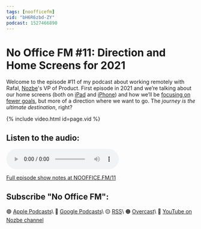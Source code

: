 ```yaml
---
tags: [noofficefm]
vid: "bH6R6zbd-ZY"
podcast: 1527466890
---
```


# No Office FM #11: Direction and Home Screens for 2021

Welcome to the episode #11 of my podcast about working remotely with Rafal, [Nozbe][n]'s VP of Product. First episode in 2021 and we’re talking about our home screens (both on [iPad](/ipadscreen) and [iPhone](/iphonescreen)) and how we’ll be [focusing on fewer goals](/2020), but more of a direction where we want to go. The *journey is the ultimate destination*, right?

{% include video.html id=page.vid %}

<!--More-->

## Listen to the audio:

<audio controls>
<source src="https://media.transistor.fm/4e7671b2/0371de95.mp3" type="audio/mpeg">
</audio>



[Full episode show notes at NOOFFICE.FM/11](https://nooffice.fm/11)

## Subscribe "No Office FM":

🟣 [Apple Podcasts](https://podcasts.apple.com/podcast/no-office/id1527466890)\\
🔵 [Google Podcasts](https://podcasts.google.com/feed/aHR0cHM6Ly9mZWVkcy50cmFuc2lzdG9yLmZtL25vb2ZmaWNl)\\
🟡 [RSS](https://nozbe.com/nooffice.rss)\\
🟠 [Overcast](https://overcast.fm/itunes1527466890/no-office)\\
🔴 [YouTube on Nozbe channel](https://youtube.com/NozbeCom)

<!--podcast: 1527466890-->

[n]: https://michael.gratis/nozbe
[np]: https://michael.gratis/nozbepersonal